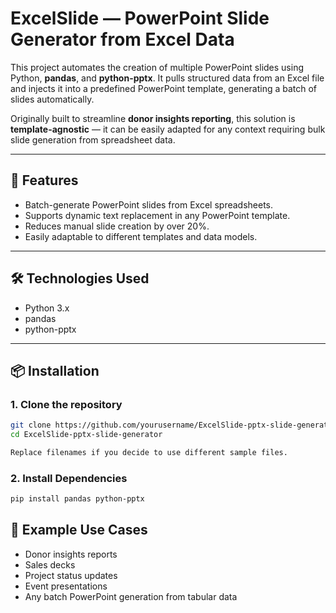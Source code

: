 # ExcelSlide — PowerPoint Slide Generator from Excel Data

This project automates the creation of multiple PowerPoint slides using Python, **pandas**, and **python-pptx**. It pulls structured data from an Excel file and injects it into a predefined PowerPoint template, generating a batch of slides automatically.

Originally built to streamline **donor insights reporting**, this solution is **template-agnostic** — it can be easily adapted for any context requiring bulk slide generation from spreadsheet data.

---

## 🚀 Features

- Batch-generate PowerPoint slides from Excel spreadsheets.
- Supports dynamic text replacement in any PowerPoint template.
- Reduces manual slide creation by over 20%.
- Easily adaptable to different templates and data models.

---

## 🛠️ Technologies Used

- Python 3.x
- pandas
- python-pptx

---

## 📦 Installation

### 1. Clone the repository

```bash
git clone https://github.com/yourusername/ExcelSlide-pptx-slide-generator.git
cd ExcelSlide-pptx-slide-generator

Replace filenames if you decide to use different sample files.
```

### 2. Install Dependencies

```bash
pip install pandas python-pptx
```

## 🧠 Example Use Cases

- Donor insights reports
- Sales decks
- Project status updates
- Event presentations
- Any batch PowerPoint generation from tabular data
